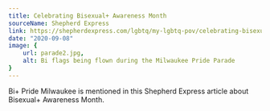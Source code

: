 ```yaml
---
title: Celebrating Bisexual+ Awareness Month
sourceName: Shepherd Express
link: https://shepherdexpress.com/lgbtq/my-lgbtq-pov/celebrating-bisexual-awareness-month/
date: "2020-09-08"
image: {
    url: parade2.jpg,
    alt: Bi flags being flown during the Milwaukee Pride Parade
}
---
```


Bi+ Pride Milwaukee is mentioned in this Shepherd Express article about Bisexual+ Awareness Month.